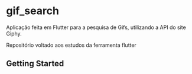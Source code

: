 # gif_search

Aplicação feita em Flutter para a pesquisa de Gifs, utilizando a API do site Giphy.

Repositório voltado aos estudos da ferramenta flutter

## Getting Started


